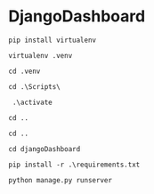 # DjangoDashboard

```
pip install virtualenv
```
```
virtualenv .venv
```
```
cd .venv
```
```
cd .\Scripts\
```
```
 .\activate
```
```
cd ..
```
```
cd ..
```
```
cd djangoDashboard
```
```
pip install -r .\requirements.txt
```
```
python manage.py runserver
```